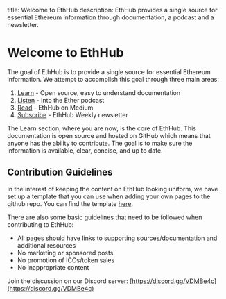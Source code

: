 title: Welcome to EthHub
description: EthHub provides a single source for essential Ethereum information through documentation, a podcast and a newsletter.

# Welcome to EthHub

The goal of EthHub is to provide a single source for essential Ethereum information. We attempt to accomplish this goal through three main areas:

1. [Learn](https://docs.ethhub.io) - Open source, easy to understand documentation
2. [Listen](https://podcast.ethhub.io) - Into the Ether podcast
3. [Read](https://medium.com/ethhub) - EthHub on Medium
4. [Subscribe](https://newsletter.ethhub.io) - EthHub Weekly newsletter

The Learn section, where you are now, is the core of EthHub. This documentation is open source and hosted on GitHub which means that anyone has the ability to contribute. The goal is to make sure the information is available, clear, concise, and up to date.

## Contribution Guidelines

In the interest of keeping the content on EthHub looking uniform, we have set up a template that you can use when adding your own pages to the github repo. You can find the template [here](https://github.com/ethhub-io/ethhub/tree/138f04335ad4a090d8eb370a9af90ee82fccf1a6/template.md).

There are also some basic guidelines that need to be followed when contributing to EthHub:

* All pages should have links to supporting sources/documentation and additional resources
* No marketing or sponsored posts
* No promotion of ICOs/token sales
* No inappropriate content

Join the discussion on our Discord server: [https://discord.gg/VDMBe4c](https://discord.gg/VDMBe4c)

